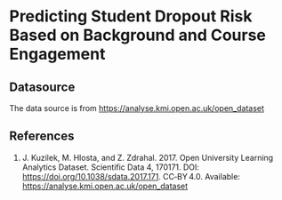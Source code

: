 # Predicting Student Dropout Risk Based on Background and Course Engagement 
## Datasource
The data source is from https://analyse.kmi.open.ac.uk/open_dataset

## References
1. J. Kuzilek, M. Hlosta, and Z. Zdrahal. 2017. Open University Learning Analytics Dataset. Scientific Data 4, 170171. DOI: https://doi.org/10.1038/sdata.2017.171. CC‑BY 4.0. Available: https://analyse.kmi.open.ac.uk/open_dataset